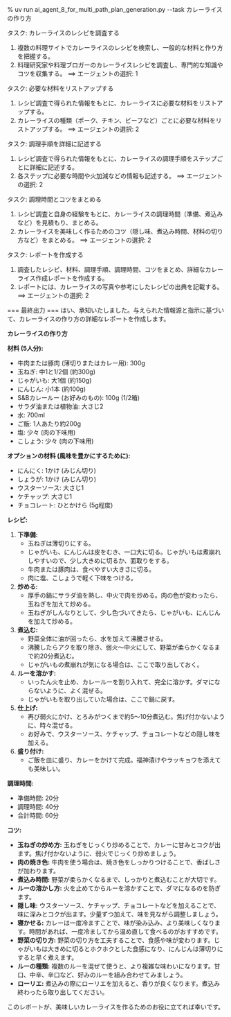 % uv run ai_agent_8_for_multi_path_plan_generation.py --task カレーライスの作り方

タスク: カレーライスのレシピを調査する
1. 複数の料理サイトでカレーライスのレシピを検索し、一般的な材料と作り方を把握する。
2. 料理研究家や料理ブロガーのカレーライスレシピを調査し、専門的な知識やコツを収集する。
==> エージェントの選択: 1


タスク: 必要な材料をリストアップする
1. レシピ調査で得られた情報をもとに、カレーライスに必要な材料をリストアップする。
2. カレーライスの種類（ポーク、チキン、ビーフなど）ごとに必要な材料をリストアップする。
==> エージェントの選択: 2


タスク: 調理手順を詳細に記述する
1. レシピ調査で得られた情報をもとに、カレーライスの調理手順をステップごとに詳細に記述する。
2. 各ステップに必要な時間や火加減などの情報も記述する。
==> エージェントの選択: 2


タスク: 調理時間とコツをまとめる
1. レシピ調査と自身の経験をもとに、カレーライスの調理時間（準備、煮込みなど）を見積もり、まとめる。
2. カレーライスを美味しく作るためのコツ（隠し味、煮込み時間、材料の切り方など）をまとめる。
==> エージェントの選択: 2


タスク: レポートを作成する
1. 調査したレシピ、材料、調理手順、調理時間、コツをまとめ、詳細なカレーライス作成レポートを作成する。
2. レポートには、カレーライスの写真や参考にしたレシピの出典を記載する。
==> エージェントの選択: 2


=== 最終出力 ===
はい、承知いたしました。与えられた情報源と指示に基づいて、カレーライスの作り方の詳細なレポートを作成します。

**カレーライスの作り方**

**材料 (5人分):**

*   牛肉または豚肉 (薄切りまたはカレー用): 300g
*   玉ねぎ: 中1と1/2個 (約300g)
*   じゃがいも: 大1個 (約150g)
*   にんじん: 小1本 (約100g)
*   S&Bカレールー (お好みのもの): 100g (1/2箱)
*   サラダ油または植物油: 大さじ2
*   水: 700ml
*   ご飯: 1人あたり約200g
*   塩: 少々 (肉の下味用)
*   こしょう: 少々 (肉の下味用)

**オプションの材料 (風味を豊かにするために):**

*   にんにく: 1かけ (みじん切り)
*   しょうが: 1かけ (みじん切り)
*   ウスターソース: 大さじ1
*   ケチャップ: 大さじ1
*   チョコレート: ひとかけら (5g程度)

**レシピ:**

1.  **下準備:**
    *   玉ねぎは薄切りにする。
    *   じゃがいも、にんじんは皮をむき、一口大に切る。じゃがいもは煮崩れしやすいので、少し大きめに切るか、面取りをする。
    *   牛肉または豚肉は、食べやすい大きさに切る。
    *   肉に塩、こしょうで軽く下味をつける。
2.  **炒める:**
    *   厚手の鍋にサラダ油を熱し、中火で肉を炒める。肉の色が変わったら、玉ねぎを加えて炒める。
    *   玉ねぎがしんなりとして、少し色づいてきたら、じゃがいも、にんじんを加えて炒める。
3.  **煮込む:**
    *   野菜全体に油が回ったら、水を加えて沸騰させる。
    *   沸騰したらアクを取り除き、弱火～中火にして、野菜が柔らかくなるまで約20分煮込む。
    *   じゃがいもの煮崩れが気になる場合は、ここで取り出しておく。
4.  **ルーを溶かす:**
    *   いったん火を止め、カレールーを割り入れて、完全に溶かす。ダマにならないように、よく混ぜる。
    *   じゃがいもを取り出していた場合は、ここで鍋に戻す。
5.  **仕上げ:**
    *   再び弱火にかけ、とろみがつくまで約5～10分煮込む。焦げ付かないように、時々混ぜる。
    *   お好みで、ウスターソース、ケチャップ、チョコレートなどの隠し味を加える。
6.  **盛り付け:**
    *   ご飯を皿に盛り、カレーをかけて完成。福神漬けやラッキョウを添えても美味しい。

**調理時間:**

*   準備時間: 20分
*   調理時間: 40分
*   合計時間: 60分

**コツ:**

*   **玉ねぎの炒め方:** 玉ねぎをじっくり炒めることで、カレーに甘みとコクが出ます。焦げ付かないように、弱火でじっくり炒めましょう。
*   **肉の焼き色:** 牛肉を使う場合は、焼き色をしっかりつけることで、香ばしさが加わります。
*   **煮込み時間:** 野菜が柔らかくなるまで、しっかりと煮込むことが大切です。
*   **ルーの溶かし方:** 火を止めてからルーを溶かすことで、ダマになるのを防ぎます。
*   **隠し味:** ウスターソース、ケチャップ、チョコレートなどを加えることで、味に深みとコクが出ます。少量ずつ加えて、味を見ながら調整しましょう。
*   **寝かせる:** カレーは一度冷ますことで、味が染み込み、より美味しくなります。時間があれば、一度冷ましてから温め直して食べるのがおすすめです。
*   **野菜の切り方:** 野菜の切り方を工夫することで、食感や味が変わります。じゃがいもは大きめに切るとホクホクとした食感になり、にんじんは薄切りにすると早く煮えます。
*   **ルーの種類:** 複数のルーを混ぜて使うと、より複雑な味わいになります。甘口、中辛、辛口など、好みのルーを組み合わせてみましょう。
*   **ローリエ:** 煮込みの際にローリエを加えると、香りが良くなります。煮込み終わったら取り出してください。

このレポートが、美味しいカレーライスを作るためのお役に立てれば幸いです。
